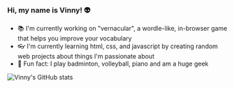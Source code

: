 ### Hi, my name is Vinny! 👽
- 📚 I'm currently working on "vernacular", a wordle-like, in-browser game that helps you improve your vocabulary
- 👓 I'm currently learning html, css, and javascript by creating random web projects about things I'm passionate about
- 🏸 Fun fact: I play badminton, volleyball, piano and am a huge geek

![Vinny's GitHub stats](https://github-readme-stats.vercel.app/api?username=vinnyh125&show_icons=true&theme=tokyonight)
